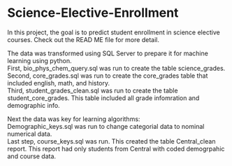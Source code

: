 # Science-Elective-Enrollment
In this project, the goal is to predict student enrollment in science elective courses. Check out the READ ME file for more detail. 

The data was transformed using SQL Server to prepare it for machine learning using python. <br>
First, bio_phys_chem_query.sql was run to create the table science_grades. <br>
Second, core_grades.sql was run to create the core_grades table that included english, math, and history. <br>
Third, student_grades_clean.sql was run to create the table student_core_grades. This table included all grade infomration and demographic info. <br>

Next the data was key for learning algorithms: <br>
Demographic_keys.sql was run to change categorial data to nominal numerical data.<br>
Last step, course_keys.sql was run. This created the table Central_clean report. This report had only students from Central with coded demogrpahic and course data. <br>
